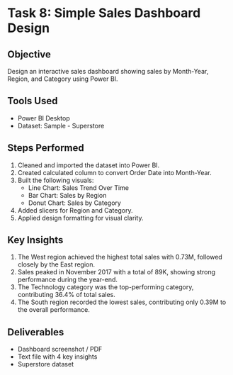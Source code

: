 # Task 8: Simple Sales Dashboard Design

## Objective
Design an interactive sales dashboard showing sales by Month-Year, Region, and Category using Power BI.

## Tools Used
- Power BI Desktop
- Dataset: Sample - Superstore

## Steps Performed
1. Cleaned and imported the dataset into Power BI.
2. Created calculated column to convert Order Date into Month-Year.
3. Built the following visuals:
   - Line Chart: Sales Trend Over Time
   - Bar Chart: Sales by Region
   - Donut Chart: Sales by Category
4. Added slicers for Region and Category.
5. Applied design formatting for visual clarity.

## Key Insights
1. The West region achieved the highest total sales with 0.73M, followed closely by the East region.
2. Sales peaked in November 2017 with a total of 89K, showing strong performance during the year-end.
3. The Technology category was the top-performing category, contributing 36.4% of total sales.
4. The South region recorded the lowest sales, contributing only 0.39M to the overall performance.

## Deliverables
- Dashboard screenshot / PDF
- Text file with 4 key insights
- Superstore dataset
